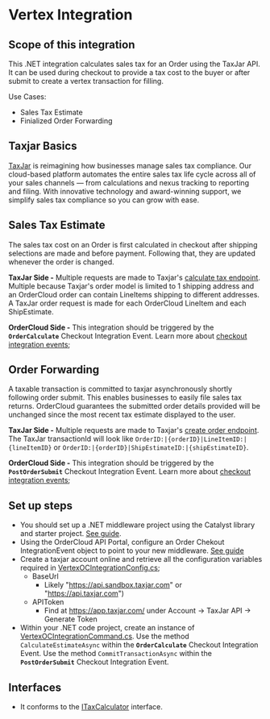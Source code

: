 ﻿# Vertex Integration 

## Scope of this integration
This .NET integration calculates sales tax for an Order using the TaxJar API. It can be used during checkout to provide a tax cost to the buyer or after submit to create a vertex transaction for filling. 

Use Cases:
- Sales Tax Estimate
- Finialized Order Forwarding 

## Taxjar Basics 
[TaxJar](https://www.taxjar.com/) is reimagining how businesses manage sales tax compliance. Our cloud-based platform automates the entire sales tax life cycle across all of your sales channels — from calculations and nexus tracking to reporting and filing. With innovative technology and award-winning support, we simplify sales tax compliance so you can grow with ease.

## Sales Tax Estimate
The sales tax cost on an Order is first calculated in checkout after shipping selections are made and before payment. Following that, they are updated whenever the order is changed. 

**TaxJar Side -** Multiple requests are made to Taxjar's [calculate tax endpoint](https://developers.taxjar.com/api/reference/#post-calculate-sales-tax-for-an-order). Multiple because Taxjar's order model is limited to 1 shipping address and an OrderCloud order can contain LineItems shipping to different addresses. A TaxJar order request is made for each OrderCloud LineItem and each ShipEstimate.

**OrderCloud Side -** This integration should be triggered by the **`OrderCalculate`** Checkout Integration Event. Learn more about [checkout integration events](https://ordercloud.io/knowledge-base/order-checkout-integration); 

## Order Forwarding 
A taxable transaction is committed to taxjar asynchronously shortly following order submit. This enables businesses to easily file sales tax returns. OrderCloud guarantees the submitted order details provided will be unchanged since the most recent tax estimate displayed to the user.

**TaxJar Side -** Multiple requests are made to Taxjar's [create order endpoint](https://developers.taxjar.com/api/reference/#post-create-an-order-transaction). The TaxJar transactionId will look like `OrderID:|{orderID}|LineItemID:|{lineItemID}` or `OrderID:|{orderID}|ShipEstimateID:|{shipEstimateID}`.

**OrderCloud Side -** This integration should be triggered by the **`PostOrderSubmit`** Checkout Integration Event. Learn more about [checkout integration events](https://ordercloud.io/knowledge-base/order-checkout-integration); 

## Set up steps

- You should set up a .NET middleware project using the Catalyst library and starter project. [See guide](https://ordercloud.io/knowledge-base/start-dotnet-middleware-from-scratch).
- Using the OrderCloud API Portal, configure an Order Chekout IntegrationEvent object to point to your new middleware. [See guide](https://ordercloud.io/knowledge-base/order-checkout-integration)
- Create a taxjar account online and retrieve all the configuration variables required in [VertexOCIntegrationConfig.cs](./VertexOCIntegrationConfig.cs); 
	- BaseUrl
		- Likely "https://api.sandbox.taxjar.com" or "https://api.taxjar.com")
    - APIToken 
		- Find at https://app.taxjar.com/ under Account -> TaxJar API -> Generate Token
- Within your .NET code project, create an instance of [VertexOCIntegrationCommand.cs](./VertexOCIntegrationCommand.cs). Use the method `CalculateEstimateAsync` within the **`OrderCalculate`** Checkout Integration Event.  Use the method `CommitTransactionAsync` within the **`PostOrderSubmit`** Checkout Integration Event. 

## Interfaces

- It conforms to the [ITaxCalculator](../../Interfaces/ITaxCalculator.cs) interface.
